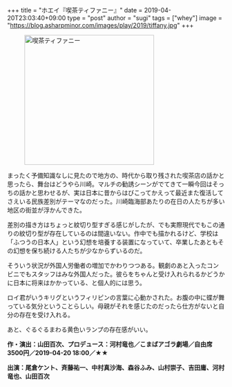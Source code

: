+++
title = "ホエイ『喫茶ティファニー』"
date = 2019-04-20T23:03:40+09:00
type = "post"
author = "sugi"
tags = ["whey"]
image = "https://blog.asharpminor.com/images/play/2019/tiffany.jpg"
+++
<figure class="alignleft"><img src="/images/play/2019/tiffany.jpg" alt="喫茶ティファニー" style="width: 300px !important;"></figure>

まったく予備知識なしに見たので地方の、時代から取り残された喫茶店の話かと思ったら、舞台はどうやら川崎。マルチの勧誘シーンがでてきて一瞬今回はそっちの話かと思わせるが、実は日本に昔からはびこってかえって最近また復活してさえいる民族差別がテーマなのだった。川崎臨海部あたりの在日の人たちが多い地区の街並が浮かんできた。

差別の描き方はちょっと紋切り型すぎる感じがしたが、でも実際現代でもこの通りの紋切り型が存在しているのは間違いない。作中でも描かれるけど、学校は「ふつうの日本人」という幻想を培養する装置になっていて、卒業したあともその幻想を保ち続ける人たちが少なからずいるのだ。

そういう状況が外国人労働者の増加でかわりつつある。観劇のあと入ったコンビニでもスタッフはみな外国人だった。彼らをちゃんと受け入れられるかどうかに日本に将来はかかっている、と個人的には思う。

ロイ君がいうキリグというフィリピンの言葉に心動かされた。お腹の中に蝶が舞っている気分ということらしい。母親がそれを感じたのだったら仕方がないと自分の存在を受け入れる。

あと、ぐるぐるまわる黄色いランプの存在感がいい。

**作・演出：山田百次、プロデュース：河村竜也／こまばアゴラ劇場／自由席3500円／2019-04-20 18:00／★★**

**出演：尾倉ケント、斉藤祐一、中村真沙海、森谷ふみ、山村崇子、吉田庸、河村竜也、山田百次**